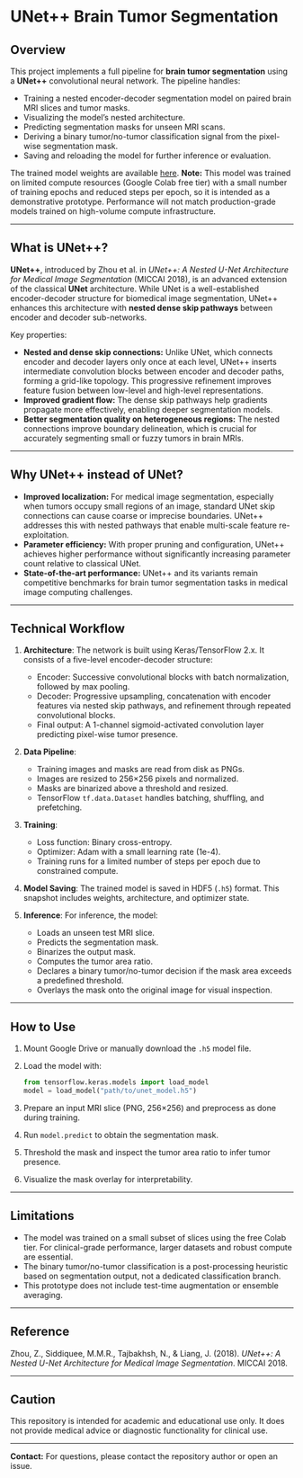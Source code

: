 # UNet++ Brain Tumor Segmentation

## Overview

This project implements a full pipeline for **brain tumor segmentation** using a **UNet++** convolutional neural network. The pipeline handles:

* Training a nested encoder-decoder segmentation model on paired brain MRI slices and tumor masks.
* Visualizing the model’s nested architecture.
* Predicting segmentation masks for unseen MRI scans.
* Deriving a binary tumor/no-tumor classification signal from the pixel-wise segmentation mask.
* Saving and reloading the model for further inference or evaluation.

The trained model weights are available [here](https://drive.google.com/file/d/1qhJ7T--3H981gHRZAGBsRNw9CPXnbkei/view?usp=sharing).
**Note:** This model was trained on limited compute resources (Google Colab free tier) with a small number of training epochs and reduced steps per epoch, so it is intended as a demonstrative prototype. Performance will not match production-grade models trained on high-volume compute infrastructure.

---

## What is UNet++?

**UNet++**, introduced by Zhou et al. in *UNet++: A Nested U-Net Architecture for Medical Image Segmentation* (MICCAI 2018), is an advanced extension of the classical **UNet** architecture. While UNet is a well-established encoder-decoder structure for biomedical image segmentation, UNet++ enhances this architecture with **nested dense skip pathways** between encoder and decoder sub-networks.

Key properties:

* **Nested and dense skip connections:** Unlike UNet, which connects encoder and decoder layers only once at each level, UNet++ inserts intermediate convolution blocks between encoder and decoder paths, forming a grid-like topology. This progressive refinement improves feature fusion between low-level and high-level representations.
* **Improved gradient flow:** The dense skip pathways help gradients propagate more effectively, enabling deeper segmentation models.
* **Better segmentation quality on heterogeneous regions:** The nested connections improve boundary delineation, which is crucial for accurately segmenting small or fuzzy tumors in brain MRIs.

---

## Why UNet++ instead of UNet?

* **Improved localization:** For medical image segmentation, especially when tumors occupy small regions of an image, standard UNet skip connections can cause coarse or imprecise boundaries. UNet++ addresses this with nested pathways that enable multi-scale feature re-exploitation.
* **Parameter efficiency:** With proper pruning and configuration, UNet++ achieves higher performance without significantly increasing parameter count relative to classical UNet.
* **State-of-the-art performance:** UNet++ and its variants remain competitive benchmarks for brain tumor segmentation tasks in medical image computing challenges.

---

## Technical Workflow

1. **Architecture**:
   The network is built using Keras/TensorFlow 2.x. It consists of a five-level encoder-decoder structure:

   * Encoder: Successive convolutional blocks with batch normalization, followed by max pooling.
   * Decoder: Progressive upsampling, concatenation with encoder features via nested skip pathways, and refinement through repeated convolutional blocks.
   * Final output: A 1-channel sigmoid-activated convolution layer predicting pixel-wise tumor presence.

2. **Data Pipeline**:

   * Training images and masks are read from disk as PNGs.
   * Images are resized to 256×256 pixels and normalized.
   * Masks are binarized above a threshold and resized.
   * TensorFlow `tf.data.Dataset` handles batching, shuffling, and prefetching.

3. **Training**:

   * Loss function: Binary cross-entropy.
   * Optimizer: Adam with a small learning rate (1e-4).
   * Training runs for a limited number of steps per epoch due to constrained compute.

4. **Model Saving**:
   The trained model is saved in HDF5 (`.h5`) format. This snapshot includes weights, architecture, and optimizer state.

5. **Inference**:
   For inference, the model:

   * Loads an unseen test MRI slice.
   * Predicts the segmentation mask.
   * Binarizes the output mask.
   * Computes the tumor area ratio.
   * Declares a binary tumor/no-tumor decision if the mask area exceeds a predefined threshold.
   * Overlays the mask onto the original image for visual inspection.

---

## How to Use

1. Mount Google Drive or manually download the `.h5` model file.
2. Load the model with:

   ```python
   from tensorflow.keras.models import load_model
   model = load_model("path/to/unet_model.h5")
   ```
3. Prepare an input MRI slice (PNG, 256×256) and preprocess as done during training.
4. Run `model.predict` to obtain the segmentation mask.
5. Threshold the mask and inspect the tumor area ratio to infer tumor presence.
6. Visualize the mask overlay for interpretability.

---

## Limitations

* The model was trained on a small subset of slices using the free Colab tier. For clinical-grade performance, larger datasets and robust compute are essential.
* The binary tumor/no-tumor classification is a post-processing heuristic based on segmentation output, not a dedicated classification branch.
* This prototype does not include test-time augmentation or ensemble averaging.

---

## Reference

Zhou, Z., Siddiquee, M.M.R., Tajbakhsh, N., & Liang, J. (2018). *UNet++: A Nested U-Net Architecture for Medical Image Segmentation*. MICCAI 2018.

---

## Caution

This repository is intended for academic and educational use only. It does not provide medical advice or diagnostic functionality for clinical use.

---

**Contact:**
For questions, please contact the repository author or open an issue.

